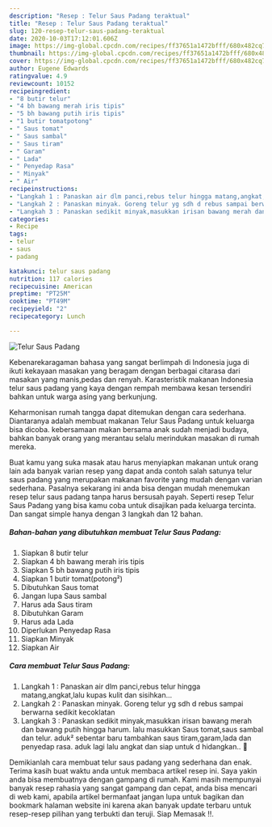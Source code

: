 ```yaml
---
description: "Resep : Telur Saus Padang teraktual"
title: "Resep : Telur Saus Padang teraktual"
slug: 120-resep-telur-saus-padang-teraktual
date: 2020-10-03T17:12:01.606Z
image: https://img-global.cpcdn.com/recipes/ff37651a1472bfff/680x482cq70/telur-saus-padang-foto-resep-utama.jpg
thumbnail: https://img-global.cpcdn.com/recipes/ff37651a1472bfff/680x482cq70/telur-saus-padang-foto-resep-utama.jpg
cover: https://img-global.cpcdn.com/recipes/ff37651a1472bfff/680x482cq70/telur-saus-padang-foto-resep-utama.jpg
author: Eugene Edwards
ratingvalue: 4.9
reviewcount: 10152
recipeingredient:
- "8 butir telur"
- "4 bh bawang merah iris tipis"
- "5 bh bawang putih iris tipis"
- "1 butir tomatpotong"
- " Saus tomat"
- " Saus sambal"
- " Saus tiram"
- " Garam"
- " Lada"
- " Penyedap Rasa"
- " Minyak"
- " Air"
recipeinstructions:
- "Langkah 1 : Panaskan air dlm panci,rebus telur hingga matang,angkat,lalu kupas kulit dan sisihkan..."
- "Langkah 2 : Panaskan minyak. Goreng telur yg sdh d rebus sampai berwarna sedikit kecoklatan"
- "Langkah 3 : Panaskan sedikit minyak,masukkan irisan bawang merah dan bawang putih hingga harum. lalu masukkan Saus tomat,saus sambal dan telur. aduk² sebentar baru tambahkan saus tiram,garam,lada dan penyedap rasa. aduk lagi lalu angkat dan siap untuk d hidangkan.. 🤤"
categories:
- Recipe
tags:
- telur
- saus
- padang

katakunci: telur saus padang 
nutrition: 117 calories
recipecuisine: American
preptime: "PT25M"
cooktime: "PT49M"
recipeyield: "2"
recipecategory: Lunch

---
```



![Telur Saus Padang](https://img-global.cpcdn.com/recipes/ff37651a1472bfff/680x482cq70/telur-saus-padang-foto-resep-utama.jpg)

Kebenarekaragaman bahasa yang sangat berlimpah di Indonesia juga di ikuti kekayaan masakan yang beragam dengan berbagai citarasa dari masakan yang manis,pedas dan renyah. Karasteristik makanan Indonesia telur saus padang yang kaya dengan rempah membawa kesan tersendiri bahkan untuk warga asing yang berkunjung.


Keharmonisan rumah tangga dapat ditemukan dengan cara sederhana. Diantaranya adalah membuat makanan Telur Saus Padang untuk keluarga bisa dicoba. kebersamaan makan bersama anak sudah menjadi budaya, bahkan banyak orang yang merantau selalu merindukan masakan di rumah mereka.



Buat kamu yang suka masak atau harus menyiapkan makanan untuk orang lain ada banyak varian resep yang dapat anda contoh salah satunya telur saus padang yang merupakan makanan favorite yang mudah dengan varian sederhana. Pasalnya sekarang ini anda bisa dengan mudah menemukan resep telur saus padang tanpa harus bersusah payah.
Seperti resep Telur Saus Padang yang bisa kamu coba untuk disajikan pada keluarga tercinta. Dan sangat simple hanya dengan 3 langkah dan 12 bahan.


<!--inarticleads1-->

##### Bahan-bahan yang dibutuhkan membuat Telur Saus Padang:

1. Siapkan 8 butir telur
1. Siapkan 4 bh bawang merah iris tipis
1. Siapkan 5 bh bawang putih iris tipis
1. Siapkan 1 butir tomat(potong²)
1. Dibutuhkan  Saus tomat
1. Jangan lupa  Saus sambal
1. Harus ada  Saus tiram
1. Dibutuhkan  Garam
1. Harus ada  Lada
1. Diperlukan  Penyedap Rasa
1. Siapkan  Minyak
1. Siapkan  Air




<!--inarticleads2-->

##### Cara membuat  Telur Saus Padang:

1. Langkah 1 : Panaskan air dlm panci,rebus telur hingga matang,angkat,lalu kupas kulit dan sisihkan...
1. Langkah 2 : Panaskan minyak. Goreng telur yg sdh d rebus sampai berwarna sedikit kecoklatan
1. Langkah 3 : Panaskan sedikit minyak,masukkan irisan bawang merah dan bawang putih hingga harum. lalu masukkan Saus tomat,saus sambal dan telur. aduk² sebentar baru tambahkan saus tiram,garam,lada dan penyedap rasa. aduk lagi lalu angkat dan siap untuk d hidangkan.. 🤤




Demikianlah cara membuat telur saus padang yang sederhana dan enak. Terima kasih buat waktu anda untuk membaca artikel resep ini. Saya yakin anda bisa membuatnya dengan gampang di rumah. Kami masih mempunyai banyak resep rahasia yang sangat gampang dan cepat, anda bisa mencari di web kami, apabila artikel bermanfaat jangan lupa untuk bagikan dan bookmark halaman website ini karena akan banyak update terbaru untuk resep-resep pilihan yang terbukti dan teruji. Siap Memasak !!. 
